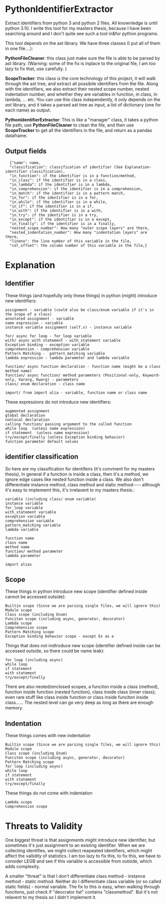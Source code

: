 # PythonIdentifierExtractor
Extract identifiers from python 3 and python 2 files. All knownledge is until python 3.10. I write this tool for my masters thesis, because I have been searching around and I don't quite see such a tool in&for python programs. 

This tool depends on the ast library. We have three classes (I put all of them in one file....):

**PythonFileCleaner**: this class just make sure the file is able to be parsed by ast library. (Warning: some of the fix is inplace to the original file, I am too lazy to fix that, use carefully. )  

**ScopeTracker**: this class is the core technology of this project, it will walk through the ast tree, and extract all possibile identifiers from the file. Along with the identifiers, we also extract their nested scope number, nested indentation number, and whether they are variables in function, in class, in lambda, ... etc. You can use this class independently, it only depends on the *ast* library, and it takes a parsed ast tree as input, a list of dictionary (one for each name) as output. 

**PythonIdentifierExtractor**: This is like a "manager" class, it takes a python file path, use **PythonFileCleaner** to clean the file, and then use **ScopeTracker** to get all the identifiers in the file, and return as a pandas dataframe.

## Output fields

      {"name": name,
      "classification": classification of identifier (See Explanation-identifier classification),
      "in_function": if the identifier is in a function/method,
      "in_class": if the identifier is in a class,
      "in_lambda": if the identifier is in a lambda,
      "in_comprehension": if the identifier is in a comprehension,
      "in_match": if the identifier is in a pattern match,
      "in_for": if the identifier is in a for,
      "in_while": if the identifier is in a while,
      "in_if": if the identifier is in a if,
      "in_with": if the identifier is in a with,
      "in_try": if the identifier is in a try,
      "in_except": if the identifier is in a except,
      "in_finally": if the identifier is in a finally,
      "nested_scope_number": How many "outer scope layers" are there,
      "nested_indentation_number": How many "indentation layers" are there,
      "lineno": the line number of this variable in the file,
      "col_offset": the column number of this variable in the file,}

# Explanation

## Identifier
These things (and hopefully only these things) in python (might) introduce new identifiers:
    
    assignment - variable (could also be class/enum variable if it's in the scope of a class)
    annotated assignment - variable
    name expression - variable
    instance variable assignment (self.x) - instance variable 
    
    for/ async for loop - for_loop variable
    with/ async with statement - with_statement variable
    Exception binding - exception variable
    comprehension - comprehension variable
    Pattern Matching -  pattern_matching variable
    lambda expression - lambda parameter and lambda variable

    function/ async function declaration - function name (might be a class method name)
    function/ async function/ method parameters (Positional-only, Keyword-only, Vararg, Kwarg) - parameters 
    class/ enum declaration - class name
    
    import/ from import alia - variable, function name or class name 

These expressions do not introduce new identifiers:

    augmented assignment
    global declaration
    nonlocal declaration
    calling function/ passing argument to the called function
    while loop  (unless name expression)
    if statement  (unless name expression)
    try/except/finally (unless Exception binding behavior) 
    function parameter default values

## identifier classification
So here are my classification for identifeirs (it's convinent for my masters thesis), In general if a function is inside a class, then it's a method, we ignore edge cases like nested function inside a class. We also don't differentiate instance method, class method and static method---- although it's easy to implememt this, it's irrelavent to my masters thesis.:

    variable (including class/ enum variable)
    instance variable
    for_loop variable
    with_statement variable
    exception variable
    comprehension variable
    pattern_matching variable
    lambda variable
    
    function name 
    class name
    method name 
    function/ method parameter
    lambda parameter

    import alias

## Scope
These things in python introduce new scope (identifier defined inside cannot be accessed outside):

    Builtin scope (Since we are parsing single files, we will ignore this)
    Module scope
    Class scope (including Enum)
    Funciton scope (including async, generator, decorator)
    Lambda scope
    Comprehension scope
    Pattern Matching scope 
    Exception binding behavior scope - except Ex as e

Things that does not indtroduce new scope (identifier defined inside can be accessed outside, so there could be name leak):

    for loop (including async)
    while loop
    if statement
    with statement
    try/except/finally	
There are also nested/enclosed scopes, a funciton inside a class (method), function inside function (nested function), class inside class (inner class); even rare stuff like class inside function or class inside funciton inside class...... The nested level can go very deep as long as there are enough memory. 

## Indentation
These things comes with new indentation
    
    Builtin scope (Since we are parsing single files, we will ignore this)
    Module scope
    Class scope (including Enum)
    Funciton scope (including async, generator, decorator)
    Pattern Matching scope 
    for loop (including async)
    while loop
    if statement
    with statement
    try/except/finally	

These things do not come with indentation

    Lambda scope
    Comprehension scope
    


# Threats to Validity
One biggest threat is that assignments might introduce new identifier, but sometimes it's just assignment to an existing identifier. When we are collecting identifies, we might collect reapeated identifiers, which might affect the vallidity of statistics. I am too lazy to fix this, to fix this, we have to consider LEGB and see if this variable is accessible from outside, which adds complexity. 

A smaller "threat" is that I don't differentiate class method - instance method - static method. Neither do I differentiate class variable (or so called static fields) - normal variable. The fix to this is easy, when walking through funcitons, just check if "deocrator list" contains "classmethod". But it's not relavent to my thesis so I didn't implement it. 


